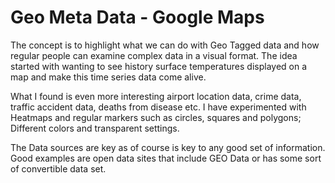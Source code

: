 # Geo Meta Data - Google Maps

The concept is to highlight what we can do with Geo Tagged data and how regular people can examine complex data in a visual format.  The idea started with wanting to see history surface temperatures displayed on a map and make this time series data come alive.

What I found is even more interesting airport location data, crime data, traffic accident data, deaths from disease etc. I have experimented with Heatmaps and regular markers such as circles, squares and polygons; Different colors and transparent settings. 

The Data sources are key as of course is key to any good set of information.  Good examples are open data sites that include GEO Data or has some sort of convertible data set. 

